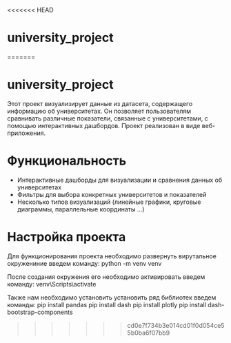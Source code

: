 <<<<<<< HEAD
# university_project
=======
# university_project
Этот проект визуализирует данные из датасета, содержащего информацию об университетах. Он позволяет пользователям сравнивать различные показатели, связанные с университетами, с помощью интерактивных дашбордов.
Проект реализован в виде веб-приложения.

# Функциональность
- Интерактивные дашборды для визуализации и сравнения данных об университетах
- Фильтры для выбора конкретных университетов и показателей
- Несколько типов визуализаций (линейные графики, круговые диаграммы, параллельные координаты ...)

# Настройка проекта 
Для функционирования проекта необходимо развернуть вирутальное окружениние 
введем команду:
python -m venv venv

После создания окружения его необходимо активировать
введем команду:
venv\Scripts\activate

Также нам необходимо установить установить ряд библиотек 
введем команды:
pip install pandas
pip install dash
pip install plotly
pip install dash-bootstrap-components


>>>>>>> cd0e7f734b3e014cd01f0d054ce55b0ba6f07bb9
